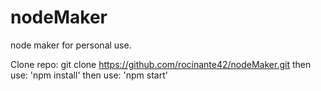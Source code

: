 # nodeMaker
node maker for personal use.

Clone repo: git clone https://github.com/rocinante42/nodeMaker.git 
then use: 'npm install'
then use: 'npm start'
